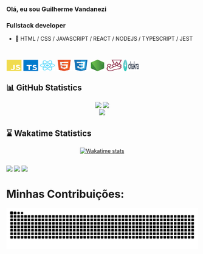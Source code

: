 ### Olá, eu sou Guilherme Vandanezi

### Fullstack developer

- 🔭 HTML / CSS / JAVASCRIPT / REACT / NODEJS / TYPESCRIPT / JEST

  ##
  
<div style="display: inline_block"><br>
  <img align="center" alt="Gui-Js" height="30" width="40" src="https://raw.githubusercontent.com/devicons/devicon/master/icons/javascript/javascript-plain.svg">
  <img align="center" alt="Gui-Ts" height="30" width="40" src="https://raw.githubusercontent.com/devicons/devicon/master/icons/typescript/typescript-plain.svg">
  <img align="center" alt="Gui-React" height="30" width="40" src="https://raw.githubusercontent.com/devicons/devicon/master/icons/react/react-original.svg">
  <img align="center" alt="Gui-HTML" height="30" width="40" src="https://raw.githubusercontent.com/devicons/devicon/master/icons/html5/html5-original.svg">
  <img align="center" alt="Gui-CSS" height="30" width="40" src="https://raw.githubusercontent.com/devicons/devicon/master/icons/css3/css3-original.svg">
  <img align="center" alt="Gui-Nodejs" height="30" width="40" src="https://raw.githubusercontent.com/devicons/devicon/master/icons/nodejs/nodejs-original.svg">
  <img align="center" alt="Gui-Jest" height="30" width="40" src="https://raw.githubusercontent.com/devicons/devicon/master/icons/jest/jest-plain.svg">
  <img align="center" alt="Chakra-UI" height="30" width="40" src="https://raw.githubusercontent.com/chakra-ui/chakra-ui/main/media/logo-colored.svg">
</div>
  

  ## 📊 GitHub Statistics
<div align="center">
  <img height="206em" src="https://github-readme-stats.vercel.app/api?username=gmvandanezi&include_all_commits=true&show=prs_merged_percentage&icon_color=fff&show_icons=true&bg_color=30,111,904e95&title_color=fff&text_color=fff" style="max-width: 100%;"/>
  <img height="208em" src="https://github-readme-stats.vercel.app/api/top-langs/?username=gmvandanezi&icon_color=fff&layout=donut&langs_count=20&bg_color=30,111,904e95&title_color=fff&text_color=fff" style="max-width: 100%;"/>  
  <div align="center">
  <img src="https://github-profile-trophy.vercel.app/?username=gmvandanezi&column=4&row=1&theme=onedark" style="max-width: 100%;"/>
</div>

</div>

## ⌛ Wakatime Statistics
<div align="center">
  <a href="https://github.com/anuraghazra/github-readme-stats">
    <img src="https://github-readme-stats.vercel.app/api/wakatime?username=gmvandanezi&layout=compact&theme=dark" alt="Wakatime stats"/>
  </a>
</div>

##
 
<div> 
  <a href="https://instagram.com/guivandanezi.dev" target="_blank"><img src="https://img.shields.io/badge/-Instagram-%23E4405F?style=for-the-badge&logo=instagram&logoColor=white" target="_blank"></a>
  <a href = "mailto:guilhermevandanezi@outlook.com"><img src="https://img.shields.io/badge/-Email-%23333?style=for-the-badge&logo=gmail&logoColor=white" target="_blank"></a>
  <a href="https://www.linkedin.com/in/guilherme-vandanezi-ba1469207/" target="_blank"><img src="https://img.shields.io/badge/-LinkedIn-%230077B5?style=for-the-badge&logo=linkedin&logoColor=white" target="_blank"></a> 
</div>

##

<h1>Minhas Contribuições:</h1>
<picture>
  <source media="(prefers-color-scheme: dark)" srcset="https://raw.githubusercontent.com/gmvandanezi/gmvandanezi/output/github-contribution-grid-snake-dark.svg">
  <img alt="github contribution grid snake animation" src="https://raw.githubusercontent.com/gmvandanezi/gmvandanezi/output/github-contribution-grid-snake-dark.svg">
</picture>
